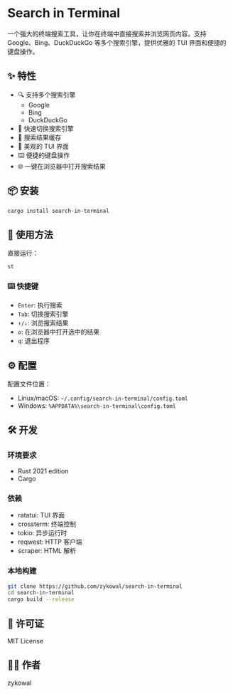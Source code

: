 # Search in Terminal

一个强大的终端搜索工具，让你在终端中直接搜索并浏览网页内容。支持 Google、Bing、DuckDuckGo 等多个搜索引擎，提供优雅的 TUI 界面和便捷的键盘操作。

## ✨ 特性

- 🔍 支持多个搜索引擎
  - Google
  - Bing
  - DuckDuckGo
- 🚀 快速切换搜索引擎
- 💾 搜索结果缓存
- 🎨 美观的 TUI 界面
- ⌨️ 便捷的键盘操作
- 🌐 一键在浏览器中打开搜索结果

## 📦 安装

```bash
cargo install search-in-terminal
```

## 🚀 使用方法

直接运行：

```bash
st
```

### ⌨️ 快捷键

- `Enter`: 执行搜索
- `Tab`: 切换搜索引擎
- `↑/↓`: 浏览搜索结果
- `o`: 在浏览器中打开选中的结果
- `q`: 退出程序

## ⚙️ 配置

配置文件位置：
- Linux/macOS: `~/.config/search-in-terminal/config.toml`
- Windows: `%APPDATA%\search-in-terminal\config.toml`

## 🛠 开发

### 环境要求

- Rust 2021 edition
- Cargo

### 依赖

- ratatui: TUI 界面
- crossterm: 终端控制
- tokio: 异步运行时
- reqwest: HTTP 客户端
- scraper: HTML 解析

### 本地构建

```bash
git clone https://github.com/zykowal/search-in-terminal
cd search-in-terminal
cargo build --release
```

## 📝 许可证

MIT License

## 👨‍💻 作者

zykowal
